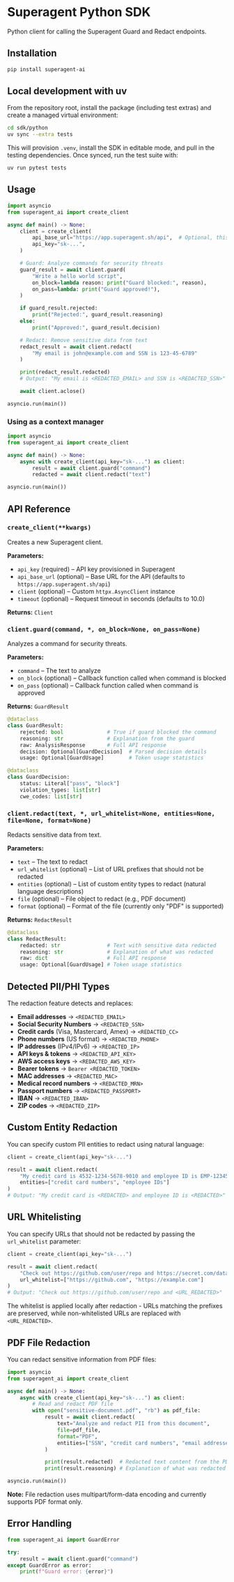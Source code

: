 # Superagent Python SDK

Python client for calling the Superagent Guard and Redact endpoints.

## Installation

```bash
pip install superagent-ai
```

## Local development with uv

From the repository root, install the package (including test extras) and create a managed virtual environment:

```bash
cd sdk/python
uv sync --extra tests
```

This will provision `.venv`, install the SDK in editable mode, and pull in the testing dependencies. Once synced, run the test suite with:

```bash
uv run pytest tests
```

## Usage

```python
import asyncio
from superagent_ai import create_client

async def main() -> None:
    client = create_client(
        api_base_url="https://app.superagent.sh/api",  # Optional, this is the default
        api_key="sk-...",
    )

    # Guard: Analyze commands for security threats
    guard_result = await client.guard(
        "Write a hello world script",
        on_block=lambda reason: print("Guard blocked:", reason),
        on_pass=lambda: print("Guard approved!"),
    )

    if guard_result.rejected:
        print("Rejected:", guard_result.reasoning)
    else:
        print("Approved:", guard_result.decision)

    # Redact: Remove sensitive data from text
    redact_result = await client.redact(
        "My email is john@example.com and SSN is 123-45-6789"
    )

    print(redact_result.redacted)
    # Output: "My email is <REDACTED_EMAIL> and SSN is <REDACTED_SSN>"

    await client.aclose()

asyncio.run(main())
```

### Using as a context manager

```python
import asyncio
from superagent_ai import create_client

async def main() -> None:
    async with create_client(api_key="sk-...") as client:
        result = await client.guard("command")
        redacted = await client.redact("text")

asyncio.run(main())
```

## API Reference

### `create_client(**kwargs)`

Creates a new Superagent client.

**Parameters:**
- `api_key` (required) – API key provisioned in Superagent
- `api_base_url` (optional) – Base URL for the API (defaults to `https://app.superagent.sh/api`)
- `client` (optional) – Custom `httpx.AsyncClient` instance
- `timeout` (optional) – Request timeout in seconds (defaults to 10.0)

**Returns:** `Client`

### `client.guard(command, *, on_block=None, on_pass=None)`

Analyzes a command for security threats.

**Parameters:**
- `command` – The text to analyze
- `on_block` (optional) – Callback function called when command is blocked
- `on_pass` (optional) – Callback function called when command is approved

**Returns:** `GuardResult`

```python
@dataclass
class GuardResult:
    rejected: bool              # True if guard blocked the command
    reasoning: str              # Explanation from the guard
    raw: AnalysisResponse       # Full API response
    decision: Optional[GuardDecision]  # Parsed decision details
    usage: Optional[GuardUsage]        # Token usage statistics

@dataclass
class GuardDecision:
    status: Literal["pass", "block"]
    violation_types: list[str]
    cwe_codes: list[str]
```

### `client.redact(text, *, url_whitelist=None, entities=None, file=None, format=None)`

Redacts sensitive data from text.

**Parameters:**
- `text` – The text to redact
- `url_whitelist` (optional) – List of URL prefixes that should not be redacted
- `entities` (optional) – List of custom entity types to redact (natural language descriptions)
- `file` (optional) – File object to redact (e.g., PDF document)
- `format` (optional) – Format of the file (currently only "PDF" is supported)

**Returns:** `RedactResult`

```python
@dataclass
class RedactResult:
    redacted: str               # Text with sensitive data redacted
    reasoning: str              # Explanation of what was redacted
    raw: dict                   # Full API response
    usage: Optional[GuardUsage] # Token usage statistics
```

## Detected PII/PHI Types

The redaction feature detects and replaces:

- **Email addresses** → `<REDACTED_EMAIL>`
- **Social Security Numbers** → `<REDACTED_SSN>`
- **Credit cards** (Visa, Mastercard, Amex) → `<REDACTED_CC>`
- **Phone numbers** (US format) → `<REDACTED_PHONE>`
- **IP addresses** (IPv4/IPv6) → `<REDACTED_IP>`
- **API keys & tokens** → `<REDACTED_API_KEY>`
- **AWS access keys** → `<REDACTED_AWS_KEY>`
- **Bearer tokens** → `Bearer <REDACTED_TOKEN>`
- **MAC addresses** → `<REDACTED_MAC>`
- **Medical record numbers** → `<REDACTED_MRN>`
- **Passport numbers** → `<REDACTED_PASSPORT>`
- **IBAN** → `<REDACTED_IBAN>`
- **ZIP codes** → `<REDACTED_ZIP>`

## Custom Entity Redaction

You can specify custom PII entities to redact using natural language:

```python
client = create_client(api_key="sk-...")

result = await client.redact(
    "My credit card is 4532-1234-5678-9010 and employee ID is EMP-12345",
    entities=["credit card numbers", "employee IDs"]
)
# Output: "My credit card is <REDACTED> and employee ID is <REDACTED>"
```

## URL Whitelisting

You can specify URLs that should not be redacted by passing the `url_whitelist` parameter:

```python
client = create_client(api_key="sk-...")

result = await client.redact(
    "Check out https://github.com/user/repo and https://secret.com/data",
    url_whitelist=["https://github.com", "https://example.com"]
)
# Output: "Check out https://github.com/user/repo and <URL_REDACTED>"
```

The whitelist is applied locally after redaction - URLs matching the prefixes are preserved, while non-whitelisted URLs are replaced with `<URL_REDACTED>`.

## PDF File Redaction

You can redact sensitive information from PDF files:

```python
import asyncio
from superagent_ai import create_client

async def main() -> None:
    async with create_client(api_key="sk-...") as client:
        # Read and redact PDF file
        with open("sensitive-document.pdf", "rb") as pdf_file:
            result = await client.redact(
                text="Analyze and redact PII from this document",
                file=pdf_file,
                format="PDF",
                entities=["SSN", "credit card numbers", "email addresses"]
            )

            print(result.redacted)  # Redacted text content from the PDF
            print(result.reasoning) # Explanation of what was redacted

asyncio.run(main())
```

**Note:** File redaction uses multipart/form-data encoding and currently supports PDF format only.

## Error Handling

```python
from superagent_ai import GuardError

try:
    result = await client.guard("command")
except GuardError as error:
    print(f"Guard error: {error}")
```
